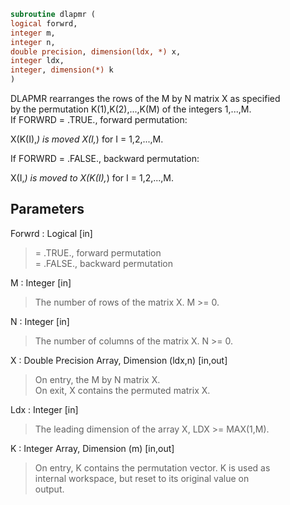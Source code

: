 ```fortran  
subroutine dlapmr (  
logical forwrd,  
integer m,  
integer n,  
double precision, dimension(ldx, *) x,  
integer ldx,  
integer, dimension(*) k  
)  
```  
  
DLAPMR rearranges the rows of the M by N matrix X as specified  
by the permutation K(1),K(2),...,K(M) of the integers 1,...,M.  
If FORWRD = .TRUE.,  forward permutation:  
  
X(K(I),*) is moved X(I,*) for I = 1,2,...,M.  
  
If FORWRD = .FALSE., backward permutation:  
  
X(I,*) is moved to X(K(I),*) for I = 1,2,...,M.  
  
## Parameters  
Forwrd : Logical [in]  
> = .TRUE., forward permutation  
> = .FALSE., backward permutation  
  
M : Integer [in]  
> The number of rows of the matrix X. M >= 0.  
  
N : Integer [in]  
> The number of columns of the matrix X. N >= 0.  
  
X : Double Precision Array, Dimension (ldx,n) [in,out]  
> On entry, the M by N matrix X.  
> On exit, X contains the permuted matrix X.  
  
Ldx : Integer [in]  
> The leading dimension of the array X, LDX >= MAX(1,M).  
  
K : Integer Array, Dimension (m) [in,out]  
> On entry, K contains the permutation vector. K is used as  
> internal workspace, but reset to its original value on  
> output.  
  
